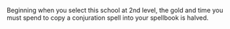 Beginning when you select this school at 2nd level, the gold and time you must spend to copy a conjuration spell into your spellbook is halved.